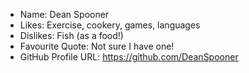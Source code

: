 - Name: Dean Spooner
- Likes: Exercise, cookery, games, languages
- Dislikes: Fish (as a food!)
- Favourite Quote: Not sure I have one!
- GitHub Profile URL: https://github.com/DeanSpooner